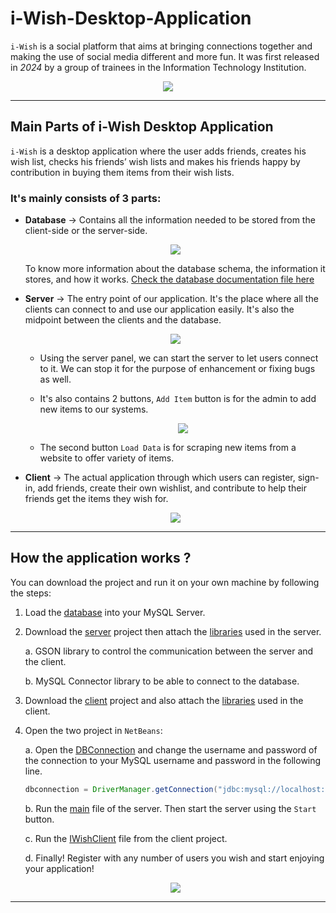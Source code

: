 # i-Wish-Desktop-Application
`i-Wish` is a social platform that aims at bringing connections together and making the use of social media different and more fun. It was first released in _2024_ by a group of trainees in the Information Technology Institution.
<p align="center">
<img src="images/contributors.png">
</p>

---

## Main Parts of i-Wish Desktop Application ##

`i-Wish` is a desktop application where the user adds friends, creates his wish list, checks his friends’ wish lists and makes his friends happy by contribution in buying them items from their wish lists.

### It's mainly consists of 3 parts: ###
- __Database__ &#8594; Contains all the information needed to be stored from the client-side or the server-side.
    <p align="center">
    <img src="images/database-schema.png">
    </p>

    To know more information about the database schema, the information it stores, and how it works. [Check the database documentation file here](database/README.md)
  
- __Server__ &#8594; The entry point of our application. It's the place where all the clients can connect to and use our application easily. It's also the midpoint between the clients and the database.
    <p align="center">
    <img src="images/server-panel.png">
    </p>

    - Using the server panel, we can start the server to let users connect to it. We can stop it for the purpose of enhancement or fixing bugs as well.
    - It's also contains 2 buttons, `Add Item` button is for the admin to add new items to our systems.
        <p align="center">
        <img src="images/admin-panel.png">
        </p>

    - The second button `Load Data` is for scraping new items from a website to offer variety of items.
  
- __Client__ &#8594; The actual application through which users can register, sign-in, add friends, create their own wishlist, and contribute to help their friends get the items they wish for.
    <p align="center">
    <img src="images/client-app.png">
    </p>

---

## How the application works ? ##

You can download the project and run it on your own machine by following the steps:
1. Load the [database](database/IWishDBBackup.sql) into your MySQL Server.
2. Download the [server](server/IWishServer/src/) project then attach the [libraries](server/IWishServer/libraries/) used in the server.  

   a. GSON library to control the communication between the server and the client.

   b. MySQL Connector library to be able to connect to the database.

3. Download the [client](client/IWishClient/src/) project and also attach the [libraries](client/IWishClient/libraries/) used in the client.
4. Open the two project in `NetBeans`:
    
   a. Open the [DBConnection](server/IWishServer/src/Server/DAO/DBConnection.java) and change the username and password of the connection to your MySQL username and password in the following line.
   ```java
   dbconnection = DriverManager.getConnection("jdbc:mysql://localhost:3306/iwishdb", "root", "admin");
   ```

   b. Run the [main](server/IWishServer/src/Main/Main.java) file of the server. Then start the server using the `Start` button.

   c. Run the [IWishClient](client/IWishClient/src/Main/IWishClient.java) file from the client project.
   
   d. Finally! Register with any number of users you wish and start enjoying your application!
    <p align="center">
    <img src="images/sign-up.png">
    </p>

---